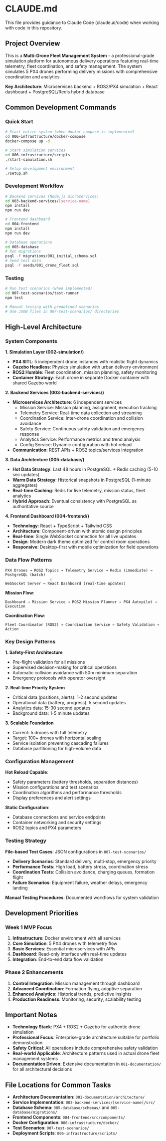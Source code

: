 # CLAUDE.md

This file provides guidance to Claude Code (claude.ai/code) when working with code in this repository.

## Project Overview

This is a **Multi-Drone Fleet Management System** - a professional-grade simulation platform for autonomous delivery operations featuring real-time telemetry, fleet coordination, and safety management. The system simulates 5 PX4 drones performing delivery missions with comprehensive coordination and analytics.

**Key Architecture**: Microservices backend + ROS2/PX4 simulation + React dashboard + PostgreSQL/Redis hybrid database

## Common Development Commands

### Quick Start
```bash
# Start entire system (when docker-compose is implemented)
cd 006-infrastructure/docker-compose
docker-compose up -d

# Start simulation services
cd 006-infrastructure/scripts
./start-simulation.sh

# Setup development environment
./setup.sh
```

### Development Workflow
```bash
# Backend services (Node.js microservices)
cd 003-backend-services/[service-name]
npm install
npm run dev

# Frontend dashboard
cd 004-frontend
npm install
npm run dev

# Database operations
cd 005-database
# Run migrations
psql -f migrations/001_initial_schema.sql
# Seed test data
psql -f seeds/001_drone_fleet.sql
```

### Testing
```bash
# Run test scenarios (when implemented)
cd 007-test-scenarios/test-runner
npm test

# Manual testing with predefined scenarios
# Use JSON files in 007-test-scenarios/ directories
```

## High-Level Architecture

### System Components

**1. Simulation Layer (002-simulation/)**
- **PX4 SITL**: 5 independent drone instances with realistic flight dynamics
- **Gazebo Headless**: Physics simulation with urban delivery environment
- **ROS2 Humble**: Fleet coordination, mission planning, safety monitoring
- **Container Strategy**: Each drone in separate Docker container with shared Gazebo world

**2. Backend Services (003-backend-services/)**
- **Microservices Architecture**: 6 independent services
  - Mission Service: Mission planning, assignment, execution tracking
  - Telemetry Service: Real-time data collection and streaming
  - Coordination Service: Inter-drone coordination and collision avoidance
  - Safety Service: Continuous safety validation and emergency response
  - Analytics Service: Performance metrics and trend analysis
  - Config Service: Dynamic configuration with hot reload
- **Communication**: REST APIs + ROS2 topics/services integration

**3. Data Architecture (005-database/)**
- **Hot Data Strategy**: Last 48 hours in PostgreSQL + Redis caching (5-10 sec updates)
- **Warm Data Strategy**: Historical snapshots in PostgreSQL (1-minute aggregates)
- **Real-time Caching**: Redis for live telemetry, mission status, fleet analytics
- **Hybrid Approach**: Eventual consistency with PostgreSQL as authoritative source

**4. Frontend Dashboard (004-frontend/)**
- **Technology**: React + TypeScript + Tailwind CSS
- **Architecture**: Component-driven with atomic design principles
- **Real-time**: Single WebSocket connection for all live updates
- **Design**: Modern dark theme optimized for control room operations
- **Responsive**: Desktop-first with mobile optimization for field operations

### Data Flow Patterns

```
PX4 Drones → ROS2 Topics → Telemetry Service → Redis (immediate) → PostgreSQL (batch)
                    ↓
WebSocket Server → React Dashboard (real-time updates)
```

**Mission Flow**:
```
Dashboard → Mission Service → ROS2 Mission Planner → PX4 Autopilot → Execution
```

**Coordination Flow**:
```
Fleet Coordinator (ROS2) → Coordination Service → Safety Validation → Action
```

### Key Design Patterns

**1. Safety-First Architecture**
- Pre-flight validation for all missions
- Supervised decision-making for critical operations
- Automatic collision avoidance with 50m minimum separation
- Emergency protocols with operator oversight

**2. Real-time Priority System**
- Critical data (positions, alerts): 1-2 second updates
- Operational data (battery, progress): 5 second updates
- Analytics data: 15-30 second updates
- Background data: 1-5 minute updates

**3. Scalable Foundation**
- Current: 5 drones with full telemetry
- Target: 100+ drones with horizontal scaling
- Service isolation preventing cascading failures
- Database partitioning for high-volume data

### Configuration Management

**Hot Reload Capable**:
- Safety parameters (battery thresholds, separation distances)
- Mission configurations and test scenarios
- Coordination algorithms and performance thresholds
- Display preferences and alert settings

**Static Configuration**:
- Database connections and service endpoints
- Container networking and security settings
- ROS2 topics and PX4 parameters

### Testing Strategy

**File-based Test Cases**: JSON configurations in `007-test-scenarios/`
- **Delivery Scenarios**: Standard delivery, multi-stop, emergency priority
- **Performance Tests**: High load, battery stress, coordination stress
- **Coordination Tests**: Collision avoidance, charging queues, formation flight
- **Failure Scenarios**: Equipment failure, weather delays, emergency landing

**Manual Testing Procedures**: Documented workflows for system validation

## Development Priorities

### Week 1 MVP Focus
1. **Infrastructure**: Docker environment with all services
2. **Core Simulation**: 5 PX4 drones with telemetry flow
3. **Basic Services**: Essential microservices with APIs
4. **Dashboard**: Read-only interface with real-time updates
5. **Integration**: End-to-end data flow validation

### Phase 2 Enhancements
1. **Control Integration**: Mission management through dashboard
2. **Advanced Coordination**: Formation flying, adaptive separation
3. **Enhanced Analytics**: Historical trends, predictive insights
4. **Production Readiness**: Monitoring, security, scalability testing

## Important Notes

- **Technology Stack**: PX4 + ROS2 + Gazebo for authentic drone simulation
- **Professional Focus**: Enterprise-grade architecture suitable for portfolio demonstration
- **Safety Critical**: All operations include comprehensive safety validation
- **Real-world Applicable**: Architecture patterns used in actual drone fleet management systems
- **Documentation Driven**: Extensive documentation in `001-documentation/` for all architectural decisions

## File Locations for Common Tasks

- **Architecture Documentation**: `001-documentation/architecture/`
- **Service Implementation**: `003-backend-services/[service-name]/src/`
- **Database Schema**: `005-database/schemas/` and `005-database/migrations/`
- **Frontend Components**: `004-frontend/src/components/`
- **Docker Configuration**: `006-infrastructure/docker/`
- **Test Scenarios**: `007-test-scenarios/`
- **Deployment Scripts**: `006-infrastructure/scripts/`